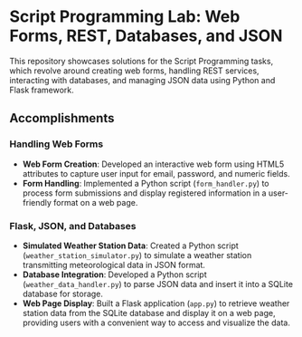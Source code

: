 # Script Programming Lab: Web Forms, REST, Databases, and JSON

This repository showcases solutions for the Script Programming tasks, which revolve around creating web forms, handling REST services, interacting with databases, and managing JSON data using Python and Flask framework.

## Accomplishments

### Handling Web Forms

- **Web Form Creation**: Developed an interactive web form using HTML5 attributes to capture user input for email, password, and numeric fields.
- **Form Handling**: Implemented a Python script (`form_handler.py`) to process form submissions and display registered information in a user-friendly format on a web page.

### Flask, JSON, and Databases

- **Simulated Weather Station Data**: Created a Python script (`weather_station_simulator.py`) to simulate a weather station transmitting meteorological data in JSON format.
- **Database Integration**: Developed a Python script (`weather_data_handler.py`) to parse JSON data and insert it into a SQLite database for storage.
- **Web Page Display**: Built a Flask application (`app.py`) to retrieve weather station data from the SQLite database and display it on a web page, providing users with a convenient way to access and visualize the data.

